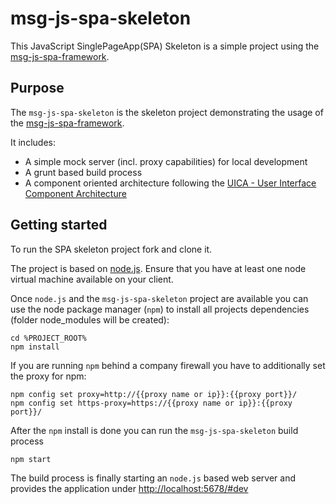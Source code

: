 # msg-js-spa-skeleton
This JavaScript SinglePageApp(SPA) Skeleton is a simple project using the [msg-js-spa-framework](https://github.com/msg-systems/msg-js-spa-framework).

## Purpose
The `msg-js-spa-skeleton` is the skeleton project demonstrating the usage of the [msg-js-spa-framework](https://github.com/msg-systems/msg-js-spa-framework).

It includes:

- A simple mock server (incl. proxy capabilities) for local development
- A grunt based build process
- A component oriented architecture following the [UICA - User Interface Component Architecture](http://componentjs.com/architecture.html)

## Getting started

To run the SPA skeleton project fork and clone it.

The project is based on [node.js](https://nodejs.org/en/). Ensure that you have at least one node virtual machine available on your client.

Once `node.js` and the `msg-js-spa-skeleton` project are available you can use the node package manager (`npm`) to install all projects dependencies (folder node_modules will be created):

```shell
cd %PROJECT_ROOT%
npm install
```

If you are running `npm` behind a company firewall you have to additionally set the proxy for npm:

```shell
npm config set proxy=http://{{proxy name or ip}}:{{proxy port}}/
npm config set https-proxy=https://{{proxy name or ip}}:{{proxy port}}/
```

After the `npm` install is done you can run the `msg-js-spa-skeleton` build process

```shell
npm start
```

The build process is finally starting an `node.js` based web server and provides the application under [http://localhost:5678/#dev](http://localhost:5678/#dev)